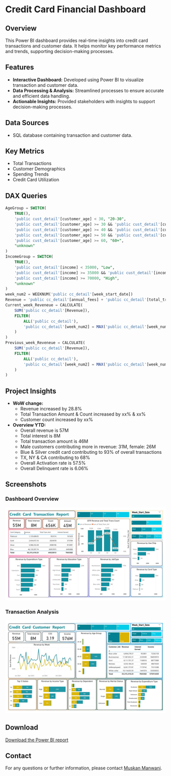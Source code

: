 # Credit Card Financial Dashboard

## Overview
This Power BI dashboard provides real-time insights into credit card transactions and customer data. It helps monitor key performance metrics and trends, supporting decision-making processes.

## Features
- **Interactive Dashboard:** Developed using Power BI to visualize transaction and customer data.
- **Data Processing & Analysis:** Streamlined processes to ensure accurate and efficient data handling.
- **Actionable Insights:** Provided stakeholders with insights to support decision-making processes.

## Data Sources
- SQL database containing transaction and customer data.

## Key Metrics
- Total Transactions
- Customer Demographics
- Spending Trends
- Credit Card Utilization

## DAX Queries
```sql
AgeGroup = SWITCH(
    TRUE(),
    'public cust_detail'[customer_age] < 30, "20-30",
    'public cust_detail'[customer_age] >= 30 && 'public cust_detail'[customer_age] < 40, "30-40",
    'public cust_detail'[customer_age] >= 40 && 'public cust_detail'[customer_age] < 50, "40-50",
    'public cust_detail'[customer_age] >= 50 && 'public cust_detail'[customer_age] < 60, "50-60",
    'public cust_detail'[customer_age] >= 60, "60+",
    "unknown"
)
IncomeGroup = SWITCH(
    TRUE(),
    'public cust_detail'[income] < 35000, "Low",
    'public cust_detail'[income] >= 35000 && 'public cust_detail'[income] < 70000, "Med",
    'public cust_detail'[income] >= 70000, "High",
    "unknown"
)
week_num2 = WEEKNUM('public cc_detail'[week_start_date])
Revenue = 'public cc_detail'[annual_fees] + 'public cc_detail'[total_trans_amt] + 'public cc_detail'[interest_earned]
Current_week_Reveneue = CALCULATE(
    SUM('public cc_detail'[Revenue]),
    FILTER(
        ALL('public cc_detail'),
        'public cc_detail'[week_num2] = MAX('public cc_detail'[week_num2])
    )
)
Previous_week_Reveneue = CALCULATE(
    SUM('public cc_detail'[Revenue]),
    FILTER(
        ALL('public cc_detail'),
        'public cc_detail'[week_num2] = MAX('public cc_detail'[week_num2])-1
    )
)
```
## Project Insights
- **WoW change:**
  - Revenue increased by 28.8%
  - Total Transaction Amount & Count increased by xx% & xx%
  - Customer count increased by xx%
- **Overview YTD:**
  - Overall revenue is 57M
  - Total interest is 8M
  - Total transaction amount is 46M
  - Male customers contributing more in revenue: 31M, female: 26M
  - Blue & Silver credit card contributing to 93% of overall transactions
  - TX, NY & CA contributing to 68%
  - Overall Activation rate is 57.5%
  - Overall Delinquent rate is 6.06%
## Screenshots
### Dashboard Overview
![Dashboard Overview](https://github.com/Muskan-guelph/Credit_Card_Financial_Dashboard/blob/main/Assets/Images/Credit_Card_Report%20-%20Customer.jpg?raw=true)
### Transaction Analysis
![Transaction Analysis](https://github.com/Muskan-guelph/Credit_Card_Financial_Dashboard/blob/main/Assets/Images/Credit_Card_Report%20-%20Transaction.jpg?raw=true)
## Download
[Download the Power BI report](Assets/Report/Credit_Card_Report.pbix)
## Contact
For any questions or further information, please contact [Muskan Manwani](mailto:mmanwani@uoguelph.ca).
